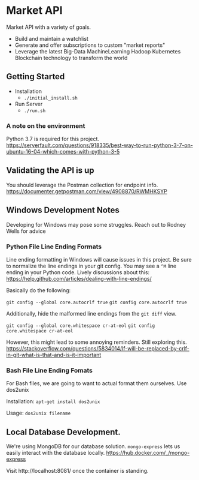 # Market API
Market API with a variety of goals.

- Build and maintain a watchlist
- Generate and offer subscriptions to custom "market reports"
- Leverage the latest Big-Data MachineLearning Hadoop Kubernetes Blockchain technology to transform the world


## Getting Started
- Installation
  - `./initial_install.sh`
- Run Server
  - `./run.sh`

### A note on the environment
Python 3.7 is required for this project.
https://serverfault.com/questions/918335/best-way-to-run-python-3-7-on-ubuntu-16-04-which-comes-with-python-3-5

## Validating the API is up
You should leverage the Postman collection for endpoint info.
https://documenter.getpostman.com/view/4908870/RWMHKSYP

## Windows Development Notes

Developing for Windows may pose some struggles. Reach out to Rodney Wells for advice

### Python File Line Ending Formats
Line ending formatting in Windows will cause issues in this project. Be sure to normalize the line endings in your git config. You may see a `^M` line ending in your Python code. Lively discussions about this:
https://help.github.com/articles/dealing-with-line-endings/

Basically do the following:

`git config --global core.autocrlf true`
`git config core.autocrlf true`

Additionally, hide the malformed line endings from the `git diff` view.

`git config --global core.whitespace cr-at-eol`
`git config core.whitespace cr-at-eol`

However, this might lead to some annoying reminders. Still exploring this.
https://stackoverflow.com/questions/5834014/lf-will-be-replaced-by-crlf-in-git-what-is-that-and-is-it-important

### Bash File Line Ending Fomats
For Bash files, we are going to want to actual format them ourselves. Use dos2unix

Installation:
`apt-get install dos2unix`

Usage:
`dos2unix filename`

## Local Database Development.

We're using MongoDB for our database solution. `mongo-express` lets us easily interact with the database locally.
https://hub.docker.com/_/mongo-express

Visit http://localhost:8081/ once the container is standing.
